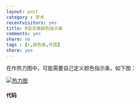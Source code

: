 ```yaml
---
layout: post 
category : 学术
recentvisitors: yes
title: R语言做颜色指示条
comments: yes
share: no
tags : [r,颜色条,作图]
share: yes
---
```


在作热力图中，可能需要自己定义颜色指示条，如下图：

<a class="fancybox" rel="gallary1" href="https://2s66lw.blu.livefilestore.com/y2p6SHO0Lx_G5mkJ5iloxWsWhxptXc_NKibKvNA34ttjelQztdufvI3108JTVumW9yQ5YwOigIP5zTstWpZJbLJAXNYHz9nx62_mjHkS-cWIz4/colorbar.jpg" title="热力图"><img src="https://2s66lw.blu.livefilestore.com/y2p6SHO0Lx_G5mkJ5iloxWsWhxptXc_NKibKvNA34ttjelQztdufvI3108JTVumW9yQ5YwOigIP5zTstWpZJbLJAXNYHz9nx62_mjHkS-cWIz4/colorbar.jpg" alt="热力图"/></a>

#### 代码

<script src="https://gist.github.com/dustincys/8519325.js"></script>

